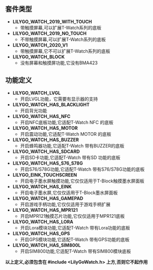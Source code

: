 ## 套件类型

- **LILYGO_WATCH_2019_WITH_TOUCH**
    - 带触摸屏幕,可以扩展T-Watch系列的底板
- **LILYGO_WATCH_2019_NO_TOUCH**
    - 不带触摸屏幕,可以扩展T-Watch系列的底板
- **LILYGO_WATCH_2020_V1**
    - 带触摸屏幕,它不可以扩展T-Watch系列的底板
- **LILYGO_WATCH_BLOCK**
    - 没有屏幕和触摸屏功能,它没有BMA423

## 功能定义
- **LILYGO_WATCH_LVGL**
    - 开启LVGL功能，它需要有显示器的支持
- **LILYGO_WATCH_HAS_BLACKLIGHT**
    - 开启背光功能
- **LILYGO_WATCH_HAS_NFC**
    - 开启NFC底板功能,它适配T-Watch NFC 的底板
- **LILYGO_WATCH_HAS_MOTOR**
    - 开启震动功能,它适配T-Watch MOTOR 的底板
- **LILYGO_WATCH_HAS_BUZZER**
    - 开启蜂鸣器功能,它适配T-Watch 带有BUZZER的底板
- **LILYGO_WATCH_HAS_SDCARD**
    - 开启SD卡功能,它适配T-Watch 带有SD 功能的底板
- **LILYGO_WATCH_HAS_S76_S78G**
    - 开启S76/S78G功能,它适配T-Watch 带有S76/S78G功能的底板
- **LILYGO_EINK_TOUCHSCREEN**
    - 开启电子墨水屏触摸功能,它仅仅适用于T-Block触摸墨水屏面板
- **LILYGO_WATCH_HAS_EINK**
    - 开启电子墨水屏,它仅仅适用于T-Block墨水屏面板
- **LILYGO_WATCH_HAS_GAMEPAD**
    - 开启游戏手柄功能,它仅仅适用于游戏手柄扩展
- **LILYGO_WATCH_HAS_MPR121**
    - 开启MPR121触摸芯片功能,它仅仅适用于MPR121底板
- **LILYGO_WATCH_HAS_LORA**
    - 开启Lora模块功能,它适配T-Watch 带有Lora功能的底板
- **LILYGO_WATCH_HAS_GPS**
    - 开启GPS模块功能,它适配T-Watch 带有GPS功能的底板
- **LILYGO_WATCH_HAS_SIM800L**
    - 开启SIM800功能,它适配T-Watch 带有SIM800模块底板


**以上定义,必须包含在 #include <LilyGoWatch.h> 上方,否则它不起作用**

